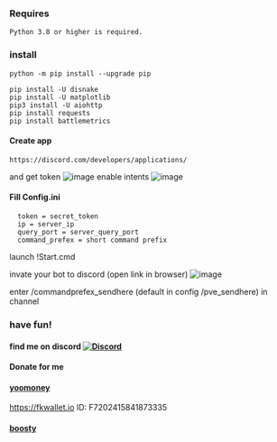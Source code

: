 ### Requires
    Python 3.8 or higher is required.
### install
    python -m pip install --upgrade pip

    pip install -U disnake
    pip install -U matplotlib
    pip3 install -U aiohttp
    pip install requests
    pip install battlemetrics

#### Create app
    https://discord.com/developers/applications/
and get token
![image](https://github.com/JTNeXuS2/SoulMask.Tools/assets/88918931/1bbc7362-5a92-47c5-a314-d41ec9b4fd36)
enable intents
![image](https://github.com/JTNeXuS2/SoulMask.Tools/assets/88918931/7b8b7f40-3129-4d96-bfe6-b0bea1d80422)
#### Fill Config.ini
      token = secret_token
      ip = server_ip
      query_port = server_query_port
      command_prefex = short command prefix
launch !Start.cmd

invate your bot to discord (open link in browser)
![image](https://github.com/JTNeXuS2/SoulMask.Tools/assets/88918931/4d904844-cc7f-4a60-8ddb-5910c2555e23)

enter /commandprefex_sendhere (default in config /pve_sendhere) in channel

### have fun!





#### find me on discord [![Discord](https://discordapp.com/api/guilds/626106205122592769/widget.png?style=shield)](https://discord.gg/qYmBmDR)
#### Donate for me
#### [yoomoney](https://yoomoney.ru/to/4100116619431314)
https://fkwallet.io  ID: F7202415841873335
#### [boosty](https://boosty.to/_illidan_)
